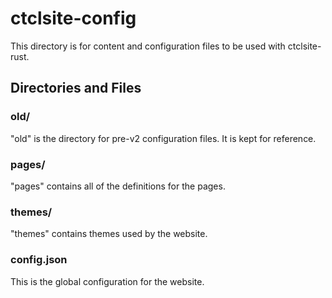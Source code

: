 # ctclsite-config
This directory is for content and configuration files to be used with ctclsite-rust.

## Directories and Files

### old/
"old" is the directory for pre-v2 configuration files. It is kept for reference.

### pages/
"pages" contains all of the definitions for the pages.

### themes/
"themes" contains themes used by the website.

### config.json
This is the global configuration for the website.